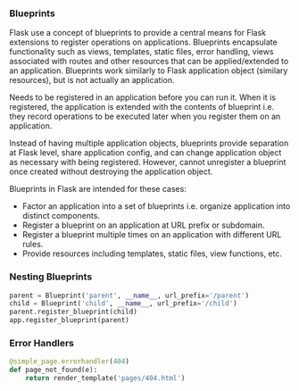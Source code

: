 ### Blueprints
Flask use a concept of blueprints to provide a central means for Flask extensions to register operations on applications. Blueprints encapsulate functionality such as views, templates, static files, error handling, views associated with routes and other resources that can be applied/extended to an application. Blueprints work similarly to Flask application object (similary resources), but is not actually an application.

Needs to be registered in an application before you can run it. When it is registered, the application is extended with the contents of blueprint i.e. they record operations to be executed later when you register them on an application.

Instead of having multiple application objects, blueprints provide separation at Flask level, share application config, and can change application object as necessary with being registered. However, cannot unregister a blueprint once created without destroying the application object.

Blueprints in Flask are intended for these cases:
- Factor an application into a set of blueprints i.e. organize application into distinct components.
- Register a blueprint on an application at URL prefix or subdomain.
- Register a blueprint multiple times on an application with different URL rules.
- Provide resources including templates, static files, view functions, etc.


### Nesting Blueprints
```py
parent = Blueprint('parent', __name__, url_prefix='/parent')
child = Blueprint('child', __name__, url_prefix='/child')
parent.register_blueprint(child)
app.register_blueprint(parent)
```

### Error Handlers
```py
@simple_page.errorhandler(404)
def page_not_found(e):
    return render_template('pages/404.html')
```

